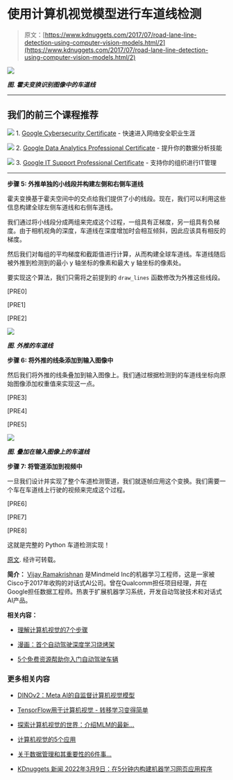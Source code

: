 # 使用计算机视觉模型进行车道线检测

> 原文：[https://www.kdnuggets.com/2017/07/road-lane-line-detection-using-computer-vision-models.html/2](https://www.kdnuggets.com/2017/07/road-lane-line-detection-using-computer-vision-models.html/2)

![](../Images/ea9c916ec7097bd41c50b754c209edfd.png)

***图. 霍夫变换识别图像中的车道线***

* * *

## 我们的前三个课程推荐

![](../Images/0244c01ba9267c002ef39d4907e0b8fb.png) 1\. [Google Cybersecurity Certificate](https://www.kdnuggets.com/google-cybersecurity) - 快速进入网络安全职业生涯

![](../Images/e225c49c3c91745821c8c0368bf04711.png) 2\. [Google Data Analytics Professional Certificate](https://www.kdnuggets.com/google-data-analytics) - 提升你的数据分析技能

![](../Images/0244c01ba9267c002ef39d4907e0b8fb.png) 3\. [Google IT Support Professional Certificate](https://www.kdnuggets.com/google-itsupport) - 支持你的组织进行IT管理

* * *

**步骤 5: 外推单独的小线段并构建左侧和右侧车道线**

霍夫变换基于霍夫空间中的交点给我们提供了小的线段。现在，我们可以利用这些信息构建全球左侧车道线和右侧车道线。

我们通过将小线段分成两组来完成这个过程，一组具有正梯度，另一组具有负梯度。由于相机视角的深度，车道线在深度增加时会相互倾斜，因此应该具有相反的梯度。

然后我们对每组的平均梯度和截距值进行计算，从而构建全球车道线。车道线随后被外推到检测到的最小 y 轴坐标的像素和最大 y 轴坐标的像素处。

要实现这个算法，我们只需将之前提到的 `draw_lines` 函数修改为外推这些线段。

[PRE0]

[PRE1]

[PRE2]

![](../Images/16dc937a2130155cb07452636d69d1b1.png)

***图. 外推的车道线***

**步骤 6: 将外推的线条添加到输入图像中**

然后我们将外推的线条叠加到输入图像上。我们通过根据检测到的车道线坐标向原始图像添加权重值来实现这一点。

[PRE3]

[PRE4]

[PRE5]

![](../Images/33819c112302ac07f6491d7a0c59d324.png)

***图. 叠加在输入图像上的车道线***

**步骤 7: 将管道添加到视频中**

一旦我们设计并实现了整个车道检测管道，我们就逐帧应用这个变换。我们需要一个车在车道线上行驶的视频来完成这个过程。

[PRE6]

[PRE7]

[PRE8]

这就是完整的 Python 车道检测实现！

[原文](https://github.com/vijay120/KDNuggets/blob/master/2016-12-04-detecting-car-lane-lines-using-computer-vision.md). 经许可转载。

**简介：** [Vijay Ramakrishnan](https://www.linkedin.com/in/viramakrishnan/) 是Mindmeld Inc的机器学习工程师，这是一家被Cisco于2017年收购的对话式AI公司。曾在Qualcomm担任项目经理，并在Google担任数据工程师。热衷于扩展机器学习系统，开发自动驾驶技术和对话式AI产品。

**相关内容：**

+   [理解计算机视觉的7个步骤](/2016/08/seven-steps-understanding-computer-vision.html)

+   [漫画：首个自动驾驶深度学习烧烤架](/2017/07/cartoon-self-driving-grill.html)

+   [5个免费资源帮助你入门自动驾驶车辆](/2017/07/5-free-resources-getting-started-self-driving-vehicles.html)

### 更多相关内容

+   [DINOv2：Meta AI的自监督计算机视觉模型](https://www.kdnuggets.com/2023/05/dinov2-selfsupervised-computer-vision-models-meta-ai.html)

+   [TensorFlow用于计算机视觉 - 转移学习变得简单](https://www.kdnuggets.com/2022/01/tensorflow-computer-vision-transfer-learning-made-easy.html)

+   [探索计算机视觉的世界：介绍MLM的最新…](https://www.kdnuggets.com/2024/01/mlm-discover-the-world-of-computer-vision-ebook)

+   [计算机视觉的5个应用](https://www.kdnuggets.com/2022/03/5-applications-computer-vision.html)

+   [关于数据管理和其重要性的6件事…](https://www.kdnuggets.com/2022/05/6-things-need-know-data-management-matters-computer-vision.html)

+   [KDnuggets 新闻 2022年3月9日：在5分钟内构建机器学习网页应用程序](https://www.kdnuggets.com/2022/n10.html)
